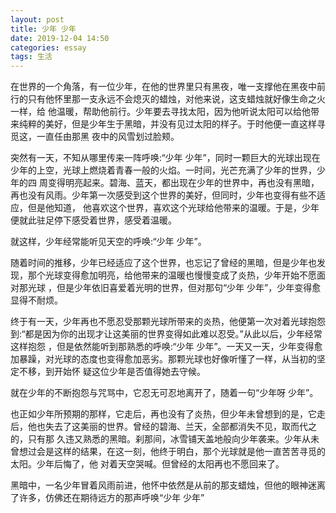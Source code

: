 ```yaml
---
layout: post
title: 少年 少年
date: 2019-12-04 14:50
categories: essay
tags: 生活
---
```


在世界的一个角落，有一位少年，在他的世界里只有黑夜，唯一支撑他在黑夜中前行的只有他怀里那一支永远不会熄灭的蜡烛，对他来说，这支蜡烛就好像生命之火一样，给
他温暖，帮助他前行。少年要去寻找太阳，因为他听说太阳可以给他带来纯粹的美好，但是少年生于黑暗，并没有见过太阳的样子。于时他便一直这样寻觅这，一直任由那黑
夜中的风雪划过脸颊。

突然有一天，不知从哪里传来一阵呼唤:“少年   少年”，同时一颗巨大的光球出现在少年的上空，光球上燃烧着青春一般的火焰。一时间，光芒充满了少年的世界，少年的四
周变得明亮起来。碧海、蓝天，都出现在少年的世界中，再也没有黑暗，再也没有风雨。少年第一次感受到这个世界的美好，但同时，少年也变得有些不适应，但是他知道，
他喜欢这个世界，喜欢这个光球给他带来的温暖。于是，少年便就此驻足停下感受着世界，感受着温暖。

就这样，少年经常能听见天空的呼唤:“少年 少年”。

随着时间的推移，少年已经适应了这个世界，也忘记了曾经的黑暗，但是少年也发现，那个光球变得愈加明亮，给他带来的温暖也慢慢变成了炎热，少年开始不愿面对那光球
，但是少年依旧喜爱着光明的世界，但对那句“少年 少年”，少年变得愈显得不耐烦。

终于有一天，少年再也不愿忍受那颗光球所带来的炎热，他便第一次对着光球抱怨到:“都是因为你的出现才让这美丽的世界变得如此难以忍受。”从此以后，少年经常这样抱怨
，但是依然能听到那熟悉的呼唤:“少年  少年”。一天又一天，少年变得愈加暴躁，对光球的态度也变得愈加恶劣。那颗光球也好像听懂了一样，从当初的坚定不移，到开始怀
疑这位少年是否值得她去守候。

就在少年的不断抱怨与咒骂中，它忍无可忍地离开了，随着一句“少年呀 少年”。

也正如少年所预期的那样，它走后，再也没有了炎热，但少年未曾想到的是，它走后，他也失去了这美丽的世界。曾经的碧海、兰天，全部都消失不见，取而代之的，只有那
久违又熟悉的黑暗。刹那间，冰雪铺天盖地般向少年袭来。少年从未曾想过会是这样的结果，在这一刻，他终于明白，那个光球就是他一直苦苦寻觅的太阳。少年后悔了，他
对着天空哭喊。但曾经的太阳再也不愿回来了。

黑暗中，一名少年冒着风雨前进，他怀中依然是从前的那支蜡烛，但他的眼神迷离了许多，仿佛还在期待远方的那声呼唤“少年 少年”
